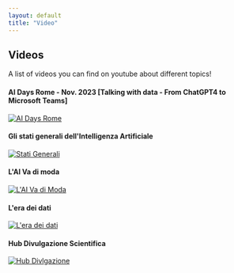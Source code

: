 ```yaml
---
layout: default
title: "Video"
---
```


## Videos

A list of videos you can find on youtube about different topics!

#### AI Days Rome - Nov. 2023 [Talking with data - From ChatGPT4 to Microsoft Teams]
[![AI Days Rome](https://img.youtube.com/vi/tgTgi59e5fI/mqdefault.jpg)](https://www.youtube.com/watch?v=tgTgi59e5fI)


#### Gli stati generali dell'Intelligenza Artificiale
[![Stati Generali](https://img.youtube.com/vi/XdN8nzoeOG4/mqdefault.jpg)](https://www.youtube.com/watch?v=XdN8nzoeOG4)


#### L'AI Va di moda
[![L'AI Va di Moda](https://img.youtube.com/vi/QpjFljRCB34/mqdefault.jpg)](https://www.youtube.com/watch?v=QpjFljRCB34)



#### L'era dei dati
[![L'era dei dati](https://img.youtube.com/vi/CWYbWryyVKA/mqdefault.jpg)](https://www.youtube.com/watch?v=CWYbWryyVKA)



#### Hub Divulgazione Scientifica
[![Hub Divlgazione](https://img.youtube.com/vi/s1DlcMWxBG8/mqdefault.jpg)](https://www.youtube.com/watch?v=s1DlcMWxBG8)


